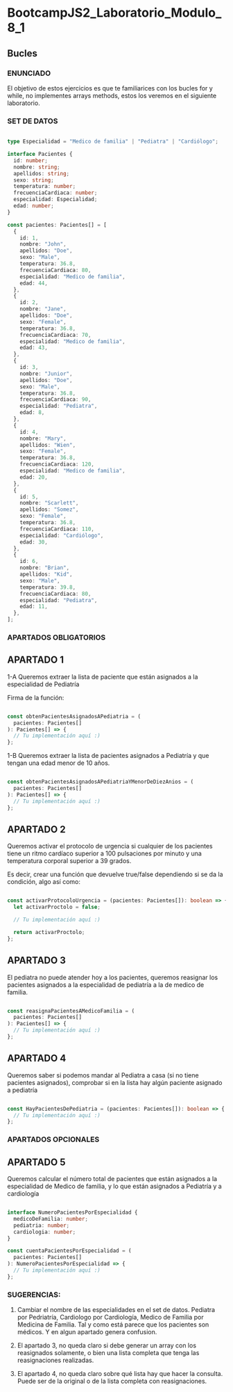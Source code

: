 # BootcampJS2_Laboratorio_Modulo_8_1

## Bucles

### ENUNCIADO

El objetivo de estos ejercicios es que te familiarices con los bucles for y while, no implementes arrays methods, estos los veremos en el siguiente laboratorio.

### SET DE DATOS

```typescript

type Especialidad = "Medico de familia" | "Pediatra" | "Cardiólogo";

interface Pacientes {
  id: number;
  nombre: string;
  apellidos: string;
  sexo: string;
  temperatura: number;
  frecuenciaCardiaca: number;
  especialidad: Especialidad;
  edad: number;
}

const pacientes: Pacientes[] = [
  {
    id: 1,
    nombre: "John",
    apellidos: "Doe",
    sexo: "Male",
    temperatura: 36.8,
    frecuenciaCardiaca: 80,
    especialidad: "Medico de familia",
    edad: 44,
  },
  {
    id: 2,
    nombre: "Jane",
    apellidos: "Doe",
    sexo: "Female",
    temperatura: 36.8,
    frecuenciaCardiaca: 70,
    especialidad: "Medico de familia",
    edad: 43,
  },
  {
    id: 3,
    nombre: "Junior",
    apellidos: "Doe",
    sexo: "Male",
    temperatura: 36.8,
    frecuenciaCardiaca: 90,
    especialidad: "Pediatra",
    edad: 8,
  },
  {
    id: 4,
    nombre: "Mary",
    apellidos: "Wien",
    sexo: "Female",
    temperatura: 36.8,
    frecuenciaCardiaca: 120,
    especialidad: "Medico de familia",
    edad: 20,
  },
  {
    id: 5,
    nombre: "Scarlett",
    apellidos: "Somez",
    sexo: "Female",
    temperatura: 36.8,
    frecuenciaCardiaca: 110,
    especialidad: "Cardiólogo",
    edad: 30,
  },
  {
    id: 6,
    nombre: "Brian",
    apellidos: "Kid",
    sexo: "Male",
    temperatura: 39.8,
    frecuenciaCardiaca: 80,
    especialidad: "Pediatra",
    edad: 11,
  },
];

```


### APARTADOS OBLIGATORIOS

## APARTADO 1

1-A Queremos extraer la lista de paciente que están asignados a la especialidad de Pediatría

Firma de la función:

```typescript

const obtenPacientesAsignadosAPediatria = (
  pacientes: Pacientes[]
): Pacientes[] => {
  // Tu implementación aquí :)
};

```

1-B Queremos extraer la lista de pacientes asignados a Pediatría y que tengan una edad menor de 10 años.

```typescript

const obtenPacientesAsignadosAPediatriaYMenorDeDiezAnios = (
  pacientes: Pacientes[]
): Pacientes[] => {
  // Tu implementación aquí :)
};

```

## APARTADO 2

Queremos activar el protocolo de urgencia si cualquier de los pacientes tiene un ritmo cardíaco superior a 100 pulsaciones por minuto y una temperatura corporal superior a 39 grados.

Es decir, crear una función que devuelve true/false dependiendo si se da la condición, algo así como:

```typescript

const activarProtocoloUrgencia = (pacientes: Pacientes[]): boolean => {
  let activarProctolo = false;

  // Tu implementación aquí :)

  return activarProctolo;
};

```

## APARTADO 3

El pediatra no puede atender hoy a los pacientes, queremos reasignar los pacientes asignados a la especialidad de pediatría a la de medico de familia.

```typescript

const reasignaPacientesAMedicoFamilia = (
  pacientes: Pacientes[]
): Pacientes[] => {
  // Tu implementación aquí :)
};

```

## APARTADO 4

Queremos saber si podemos mandar al Pediatra a casa (si no tiene pacientes asignados), comprobar si en la lista hay algún paciente asignado a pediatría

```typescript

const HayPacientesDePediatria = (pacientes: Pacientes[]): boolean => {
  // Tu implementación aquí :)
};

```

### APARTADOS OPCIONALES

## APARTADO 5

Queremos calcular el número total de pacientes que están asignados a la especialidad de Medico de familia, y lo que están asignados a Pediatría y a cardiología

```typescript

interface NumeroPacientesPorEspecialidad {
  medicoDeFamilia: number;
  pediatria: number;
  cardiologia: number;
}

const cuentaPacientesPorEspecialidad = (
  pacientes: Pacientes[]
): NumeroPacientesPorEspecialidad => {
  // Tu implementación aquí :)
};

```


### SUGERENCIAS:

1. Cambiar el nombre de las especialidades en el set de datos. Pediatra por Pedriatría, Cardiologo por Cardiología, Medico de Familia por Medicina de Familia. Tal y como está parece que los pacientes son médicos. Y en algun apartado genera confusion.

2. El apartado 3, no queda claro si debe generar un array con los reasignados solamente, o bien una lista completa que tenga las reasignaciones realizadas.

3. El apartado 4, no queda claro sobre qué lista hay que hacer la consulta. Puede ser de la original o de la lista completa con reasignaciones.









